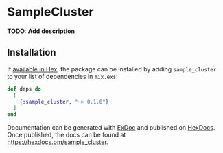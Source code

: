 # SampleCluster

**TODO: Add description**

## Installation

If [available in Hex](https://hex.pm/docs/publish), the package can be installed
by adding `sample_cluster` to your list of dependencies in `mix.exs`:

```elixir
def deps do
  [
    {:sample_cluster, "~> 0.1.0"}
  ]
end
```

Documentation can be generated with [ExDoc](https://github.com/elixir-lang/ex_doc)
and published on [HexDocs](https://hexdocs.pm). Once published, the docs can
be found at <https://hexdocs.pm/sample_cluster>.

